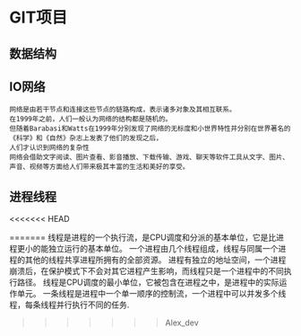 # GIT项目

## 数据结构

## IO网络
    网络是由若干节点和连接这些节点的链路构成，表示诸多对象及其相互联系。
    在1999年之前，人们一般认为网络的结构都是随机的。
    但随着Barabasi和Watts在1999年分别发现了网络的无标度和小世界特性并分别在世界著名的《科学》和《自然》杂志上发表了他们的发现之后，
    人们才认识到网络的复杂性
    网络会借助文字阅读、图片查看、影音播放、下载传输、游戏、聊天等软件工具从文字、图片、声音、视频等方面给人们带来极其丰富的生活和美好的享受。
## 进程线程
<<<<<<< HEAD
    
=======
    线程是进程的一个执行流，是CPU调度和分派的基本单位，它是比进程更小的能独立运行的基本单位。 
    一个进程由几个线程组成，线程与同属一个进程的其他的线程共享进程所拥有的全部资源。 
    进程有独立的地址空间，一个进程崩溃后，在保护模式下不会对其它进程产生影响，而线程只是一个进程中的不同执行路径。
    线程是CPU调度的最小单位，它被包含在进程之中，是进程中的实际运作单元。 
    一条线程是进程中一个单一顺序的控制流，一个进程中可以并发多个线程，每条线程并行执行不同的任务.
>>>>>>> Alex_dev
